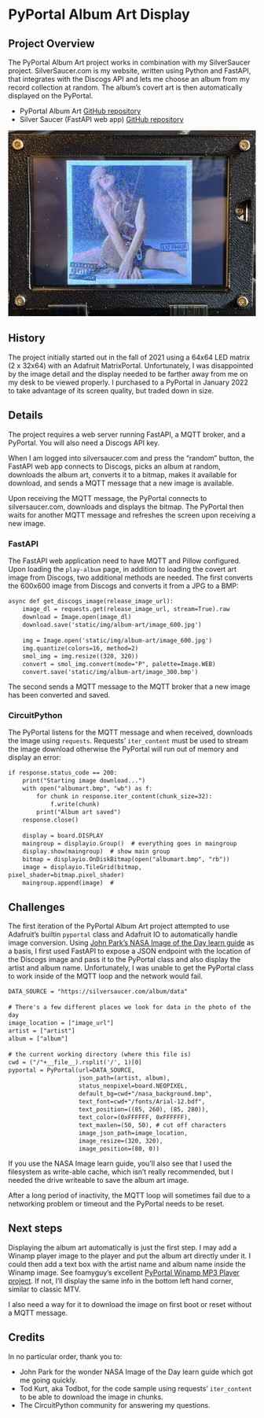 # PyPortal Album Art Display

## Project Overview
The PyPortal Album Art project works in combination with my SilverSaucer project.  SilverSaucer.com is my website, written using Python and FastAPI, that integrates with the Discogs API and lets me choose an album from my record collection at random.  The album’s covert art is then automatically displayed on the PyPortal.

* PyPortal Album Art [GitHub repository](https://github.com/prcutler/circuitpython-programs)
* Silver Saucer (FastAPI web app) [GitHub repository](https://github.com/prcutler/silversaucer)

![Covert art to Liz Phair's self titled album](liz-phair.webp)



## History
The project initially started out in the fall of 2021 using a 64x64 LED matrix (2 x 32x64) with an Adafruit MatrixPortal.  Unfortunately, I was disappointed by the image detail and the display needed to be farther away from me on my desk to be viewed properly.  I purchased to a PyPortal in January 2022 to take advantage of its screen quality, but traded down in size.

## Details
The project requires a web server running FastAPI, a MQTT broker, and a PyPortal.  You will also need a Discogs API key.

When I am logged into silversaucer.com and press the “random” button, the FastAPI web app connects to Discogs, picks an album at random, downloads the album art, converts it to a bitmap, makes it available for download, and sends a MQTT message that a new image is available.

Upon receiving the MQTT message, the PyPortal connects to silversaucer.com, downloads and displays the bitmap.  The PyPortal then waits for another MQTT message and refreshes the screen upon receiving a new image.



### FastAPI
The FastAPI web application need to have MQTT and Pillow configured.  Upon loading the `play-album` page, in addition to loading the covert art image from Discogs, two additional methods are needed.  The first converts the 600x600 image from Discogs and converts it from a JPG to a BMP:

```
async def get_discogs_image(release_image_url):
    image_dl = requests.get(release_image_url, stream=True).raw
    download = Image.open(image_dl)
    download.save('static/img/album-art/image_600.jpg')

    img = Image.open('static/img/album-art/image_600.jpg')
    img.quantize(colors=16, method=2)
    smol_img = img.resize((320, 320))
    convert = smol_img.convert(mode="P", palette=Image.WEB)
    convert.save('static/img/album-art/image_300.bmp')
```

The second sends a MQTT message to the MQTT broker that a new image has been converted and saved.

### CircuitPython

The PyPortal listens for the MQTT message and when received, downloads the image using `requests`.   Requests’ `iter_content` must be used to stream the image download otherwise the PyPortal will run out of memory and display an error:

```
if response.status_code == 200:
    print("Starting image download...")
    with open("albumart.bmp", "wb") as f:
        for chunk in response.iter_content(chunk_size=32):
            f.write(chunk)
        print("Album art saved")
    response.close()

    display = board.DISPLAY
    maingroup = displayio.Group()  # everything goes in maingroup
    display.show(maingroup)  # show main group
    bitmap = displayio.OnDiskBitmap(open("albumart.bmp", "rb"))
    image = displayio.TileGrid(bitmap, pixel_shader=bitmap.pixel_shader)
    maingroup.append(image)  #

```

## Challenges
The first iteration of the PyPortal Album Art project attempted to use Adafruit’s builtin `pyportal` class and Adafruit IO to automatically handle image conversion.  Using [John Park’s NASA Image of the Day learn guide](https://learn.adafruit.com/pyportal-nasa-image-of-the-day-viewer/code-pyportal-nasa-image-viewer#project-code-5-13) as a basis, I first used FastAPI to expose a JSON endpoint with the location of the Discogs image and pass it to the PyPortal class and also display the artist and album name.  Unfortunately, I was unable to get the PyPortal class to work inside of the MQTT loop and the network would fail.

```
DATA_SOURCE = "https://silversaucer.com/album/data"

# There's a few different places we look for data in the photo of the day
image_location = ["image_url"]
artist = ["artist"]
album = ["album"]

# the current working directory (where this file is)
cwd = ("/"+__file__).rsplit('/', 1)[0]
pyportal = PyPortal(url=DATA_SOURCE,
                    json_path=(artist, album),
                    status_neopixel=board.NEOPIXEL,
                    default_bg=cwd+"/nasa_background.bmp",
                    text_font=cwd+"/fonts/Arial-12.bdf",
                    text_position=((85, 260), (85, 280)),
                    text_color=(0xFFFFFF, 0xFFFFFF),
                    text_maxlen=(50, 50), # cut off characters
                    image_json_path=image_location,
                    image_resize=(320, 320),
                    image_position=(80, 0))
```

If you use the NASA Image learn guide, you’ll also see that I used the filesystem as write-able cache, which isn’t really recommended, but I needed the drive writeable to save the album art image.

After a long period of inactivity, the MQTT loop will sometimes fail due to a networking problem or timeout and the PyPortal needs to be reset.


## Next steps
Displaying the album art automatically is just the first step.  I may add a Winamp player image to the player and put the album art directly under it.  I could then add a text box with the artist name and album name inside the Winamp image.  See foamyguy’s excellent [PyPortal Winamp MP3 Player project](https://learn.adafruit.com/pyportal-winamp-mp3-player).  If not, I’ll display the same info in the bottom left hand corner, similar to classic MTV.

I also need a way for it to download the image on first boot or reset without a MQTT message.

## Credits
In no particular order, thank you to:
* John Park for the wonder NASA Image of the Day learn guide which got me going quickly.
* Tod Kurt, aka Todbot, for the code sample using  requests’ `iter_content` to be able to download the image in chunks.
* The CircuitPython community for answering my questions.
